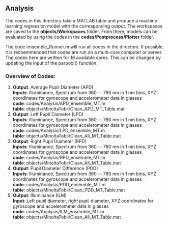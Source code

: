 ## Analysis

The codes in this directory take a MATLAB table and produce a machine learning regression model with the corresponding output. The workspaces are saved to the **objects/Workspaces** folder. From there, models can be evaluated by using the codes in the **codes/Postprocess/Plotter** folder. 

The code ensemble_Runner.m will run all codes in the directory. If possible, it is recoemmended that codes are run on a multi-core computer or server. The codes here are written for 16 available cores. This can be changed by updating the input of the parpool() function.

### Overview of Codes:

   1.  **Output**: Average Pupil Diameter (APD)     
        **Inputs**:  Illuminance, Spectrum from 360 -- 780 nm in 1 nm bins, XYZ coordinates for gyroscope and accelerometer data in glasses<br>
        **code**:   codes/Analysis/APD_ensemble_MT.m <br>
        **table**:  objects/MinoltaTobii/Clean_APD_MT_Table.mat
   2.  **Output**: Left Pupil Diameter (LPD)<br> **Inputs**:  Illuminance, Spectrum from 360 -- 780 nm in 1 nm bins, XYZ coordinates for gyroscope and accelerometer data in glasses<br>
        **code**:   codes/Analysis/LPD_ensemble_MT.m<br>
        **table**:  objects/MinoltaTobii/Clean_All_MT_Table.mat
   3.  **Output**: Right Pupil Diameter (RPD)<br> **Inputs**:  Illuminance, Spectrum from 360 -- 780 nm in 1 nm bins, XYZ coordinates for gyroscope and accelerometer data in glasses<br>
        **code**:   codes/Analysis/RPD_ensemble_MT.m<br>
        **table**:  objects/MinoltaTobii/Clean_All_MT_Table.mat
   4.  **Output**: Pupil Diameter Difference (PDD)<br> **Inputs**:  Illuminance, Spectrum from 360 -- 780 nm in 1 nm bins, XYZ coordinates for gyroscope and accelerometer data in glasses<br>
        **code**:   codes/Analysis/PDD_ensemble_MT.m<br>
        **table**:  objects/MinoltaTobii/Clean_PDD_MT_Table.mat
   5.  **Output**: Illuminance (ILM)<br> **Input**:  Left pupil diameter, right pupil diameter, XYZ coordinates for gyroscope and accelerometer data in glasses <br> **code**:   codes/Analysis/ILM_ensemble_MT.m<br>
        **table**:  objects/MinoltaTobii/Clean_All_MT_Table.mat
